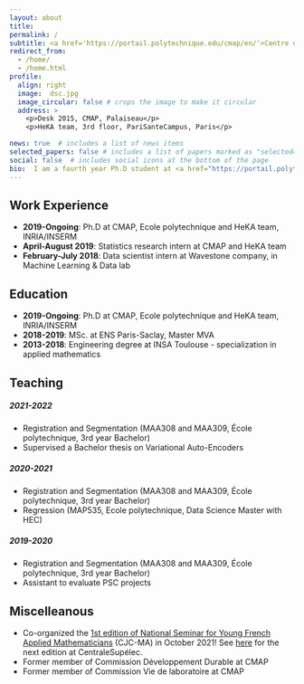 ```yaml
---
layout: about
title:
permalink: /
subtitle: <a href='https://portail.polytechnique.edu/cmap/en/'>Centre de Mathématiques Appliquées</a>, Ecole polytechnique. 
redirect_from: 
  - /home/
  - /home.html
profile:
  align: right
  image:  dsc.jpg
  image_circular: false # crops the image to make it circular
  address: >
    <p>Desk 2015, CMAP, Palaiseau</p>
    <p>HeKA team, 3rd floor, PariSanteCampus, Paris</p>

news: true  # includes a list of news items
selected_papers: false # includes a list of papers marked as "selected={true}"
social: false  # includes social icons at the bottom of the page
bio:  I am a fourth year Ph.D student at <a href="https://portail.polytechnique.edu/cmap/en/">  CMAP</a>, Ecole Polytechnique and <a href="https://team.inria.fr/heka/">  HeKA</a>, PariSanteCampus. <br/> I am supervised by <a href = "https://sites.google.com/site/stephanieallassonniere/">  Stéphanie Allassonnière</a> and <a href="https://www.linkedin.com/in/anne-sophie-jannot-a2286ba1/"> Anne-Sophie Jannot </a>, from HeKA team at PariSanteCampus. <br/> My research project is about statistical learning algorithms, mixture models, and applications to public health data. <br/>
---
```



<p>


</p>

## Work Experience
- **2019-Ongoing**: Ph.D at CMAP, Ecole polytechnique and HeKA team, INRIA/INSERM
- **April-August 2019**: Statistics research intern at CMAP and HeKA team
- **February-July 2018**: Data scientist intern at Wavestone company, in Machine Learning & Data lab

## Education

- **2019-Ongoing**: Ph.D at CMAP, Ecole polytechnique and HeKA team, INRIA/INSERM
- **2018-2019**: MSc. at ENS Paris-Saclay, Master MVA
- **2013-2018**: Engineering degree at INSA Toulouse - specialization in applied mathematics


## Teaching

##### 2021-2022
- Registration and Segmentation (MAA308 and MAA309, École polytechnique, 3rd year Bachelor) 
- Supervised a Bachelor thesis on Variational Auto-Encoders

##### 2020-2021
- Registration and Segmentation (MAA308 and MAA309, École polytechnique, 3rd year Bachelor) 
- Regression (MAP535, Ecole polytechnique, Data Science Master with HEC)

##### 2019-2020
- Registration and Segmentation (MAA308 and MAA309, École polytechnique, 3rd year Bachelor)
- Assistant to evaluate PSC projects 

## Miscelleanous
- Co-organized the [1st edition of National Seminar for Young French Applied Mathematicians](https://cjc-ma2021.github.io/) (CJC-MA) in October 2021! See [here](https://cjcma2023.sciencesconf.org/) for the next edition at CentraleSupélec.
- Former member of Commission Développement Durable at CMAP
- Former member of Commission Vie de laboratoire at CMAP



